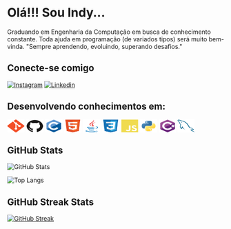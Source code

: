 # Olá!!! Sou Indy...
Graduando em Engenharia da Computação em busca de conhecimento constante.  Toda  ajuda em programação (de variados tipos) será muito bem-vinda.
"Sempre aprendendo, evoluindo, superando desafios."

## Conecte-se comigo
[![Instagram](https://img.shields.io/badge/Instagram-811?style=for-the-badge&logo=instagram)](https://www.instagram.com/sou_indy/?hl=en)
[![Linkedin](https://img.shields.io/badge/Linkedin-811?style=for-the-badge&logo=linkedin)](https://www.linkedin.com/in/indyanny-rodrigues-peixinho-b528401b7/)

## Desenvolvendo conhecimentos em:
<img align="center" alt="indyanny-Git" height="30" width="40" src="https://raw.githubusercontent.com/devicons/devicon/master/icons/git/git-original.svg"> <img align="center" alt="indyanny-Github" height="30" width="40" src="https://raw.githubusercontent.com/devicons/devicon/master/icons/github/github-original.svg">
<img align="center" alt="indyanny-C" height="30" width="40" src="https://raw.githubusercontent.com/devicons/devicon/master/icons/c/c-original.svg"> 
<img align="center" alt="indyanny-HTML" height="30" width="40" src="https://raw.githubusercontent.com/devicons/devicon/master/icons/html5/html5-original.svg">
<img align="center" alt="indyanny-Java" height="30" width="40" src="https://raw.githubusercontent.com/devicons/devicon/master/icons/java/java-original.svg">
<img align="center" alt="indyanny-CSS" height="30" width="40" src="https://raw.githubusercontent.com/devicons/devicon/master/icons/css3/css3-original.svg">
<img align="center" alt="indyanny-Js" height="30" width="40" src="https://raw.githubusercontent.com/devicons/devicon/master/icons/javascript/javascript-plain.svg"> 
<img align="center" alt="indyanny-Python" height="30" width="40" src="https://raw.githubusercontent.com/devicons/devicon/master/icons/python/python-original.svg">
<img align="center" alt="indyanny-Csharp" height="30" width="40" src="https://raw.githubusercontent.com/devicons/devicon/master/icons/csharp/csharp-original.svg">
<img align="center" alt="indyanny-MYSQL" height="30" width="40" src="https://raw.githubusercontent.com/devicons/devicon/master/icons/mysql/mysql-original.svg">

## GitHub Stats
![GitHub Stats](https://github-readme-stats.vercel.app/api?username=indyanny&theme=transparent&bg_color=811&border_color=811&show_icons=true&icon_color=E94D&title_color=FFF&text_color=FFF)

![Top Langs](https://github-readme-stats-git-masterrstaa-rickstaa.vercel.app/api/top-langs/?username=indyanny&bg_color=811&border_color=811&title_color=FFF&text_color=FFF)

## GitHub Streak Stats
[![GitHub Streak](https://streak-stats.demolab.com/?user=indyanny&theme=dark&background=811&border=811&dates=FFF)](https://git.io/streak-stats)


